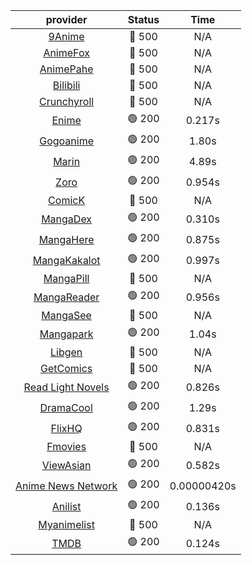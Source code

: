 | **provider** | **Status** | **Time** |
|:--------:|:------:|:----:|
| [9Anime](https://9anime.pl) | 🔴 500 | N/A |
| [AnimeFox](https://animefox.tv) | 🔴 500 | N/A |
| [AnimePahe](https://animepahe.com) | 🔴 500 | N/A |
| [Bilibili](https://bilibili.tv) | 🔴 500 | N/A |
| [Crunchyroll](https://cronchy.consumet.stream) | 🔴 500 | N/A |
|  [Enime](https://enime.moe)  | 🟢 200 | 0.217s |
|  [Gogoanime](https://gogoanime.gr)  | 🟢 200 | 1.80s |
|  [Marin](https://marin.moe)  | 🟢 200 | 4.89s |
|  [Zoro](https://zoro.to)  | 🟢 200 | 0.954s |
| [ComicK](https://comick.app) | 🔴 500 | N/A |
|  [MangaDex](https://mangadex.org)  | 🟢 200 | 0.310s |
|  [MangaHere](http://www.mangahere.cc)  | 🟢 200 | 0.875s |
|  [MangaKakalot](https://mangakakalot.com)  | 🟢 200 | 0.997s |
| [MangaPill](https://mangapill.com) | 🔴 500 | N/A |
|  [MangaReader](https://mangareader.to)  | 🟢 200 | 0.956s |
| [MangaSee](https://mangasee123.com) | 🔴 500 | N/A |
|  [Mangapark](https://v2.mangapark.net)  | 🟢 200 | 1.04s |
| [Libgen](http://libgen) | 🔴 500 | N/A |
| [GetComics](https://getcomics.info/) | 🔴 500 | N/A |
|  [Read Light Novels](https://readlightnovels.net)  | 🟢 200 | 0.826s |
|  [DramaCool](https://www1.dramacool.cr)  | 🟢 200 | 1.29s |
|  [FlixHQ](https://flixhq.to)  | 🟢 200 | 0.831s |
| [Fmovies](https://fmovies.to) | 🔴 500 | N/A |
|  [ViewAsian](https://viewasian.co)  | 🟢 200 | 0.582s |
|  [Anime News Network](https://www.animenewsnetwork.com)  | 🟢 200 | 0.00000420s |
|  [Anilist](https://anilist.co)  | 🟢 200 | 0.136s |
| [Myanimelist](https://myanimelist.net/) | 🔴 500 | N/A |
|  [TMDB](https://www.themoviedb.org)  | 🟢 200 | 0.124s |
